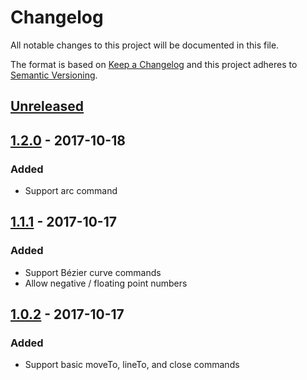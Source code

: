 # Changelog
All notable changes to this project will be documented in this file.

The format is based on [Keep a Changelog](http://keepachangelog.com/en/1.0.0/)
and this project adheres to [Semantic Versioning](http://semver.org/spec/v2.0.0.html).

## [Unreleased]

## [1.2.0] - 2017-10-18
### Added
* Support arc command

## [1.1.1] - 2017-10-17
### Added
* Support Bézier curve commands
* Allow negative / floating point numbers

## [1.0.2] - 2017-10-17
### Added
* Support basic moveTo, lineTo, and close commands

[Unreleased]: https://github.com/ksm2/svg-parse/compare/v1.2.0...HEAD
[1.2.0]: https://github.com/ksm2/svg-parse/compare/v1.1.1...v1.2.0
[1.1.1]: https://github.com/ksm2/svg-parse/compare/v1.0.2...v1.1.1
[1.0.2]: https://github.com/ksm2/svg-parse/compare/10ebde2e0dea2845bada8418f8d8b835a54fab08..v1.0.2
